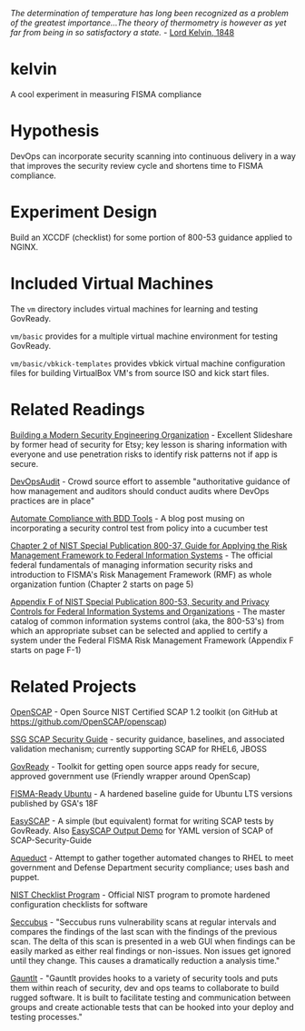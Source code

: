 _The determination of temperature has long been recognized as a problem of the greatest importance...The theory of thermometry is however as yet far from being in so satisfactory a state._ - [Lord Kelvin, 1848](http://zapatopi.net/kelvin/papers/on_an_absolute_thermometric_scale.html)

kelvin
======

A cool experiment in measuring FISMA compliance

# Hypothesis
DevOps can incorporate security scanning into continuous delivery in a way that improves the security review cycle and shortens time to FISMA compliance.

# Experiment Design
Build an XCCDF (checklist) for some portion of 800-53 guidance applied to NGINX.

# Included Virtual Machines
The `vm` directory includes virtual machines for learning and testing GovReady. 

`vm/basic` provides for a multiple virtual machine environment for testing GovReady. 

`vm/basic/vbkick-templates` provides vbkick virtual machine configuration files for building VirtualBox VM's from source ISO and kick start files.

# Related Readings
[Building a Modern Security Engineering Organization](http://www.slideshare.net/zanelackey/building-a-modern-security-engineering-organization) - Excellent Slideshare by former head of security for Etsy; key lesson is sharing information with everyone and use penetration risks to identify risk patterns not if app is secure.

[DevOpsAudit](http://bit.ly/DevOpsAudit) - Crowd source effort to assemble "authoritative guidance of how management and auditors should conduct audits where DevOps practices are in place"

[Automate Compliance with BDD Tools](http://www.conjur.net/blog/2014/06/30/automate-compliance-with-bdd-tools.html) - A blog post musing on incorporating a security control test from policy into a cucumber test

[Chapter 2 of NIST Special Publication 800-37, Guide for Applying the Risk Management Framework to Federal Information Systems](http://www.nist.gov/customcf/get_pdf.cfm?pub_id=904985) - The official federal fundamentals of managing information security risks and introduction to FISMA's Risk Management Framework (RMF) as whole organization funtion (Chapter 2 starts on page 5)

[Appendix F of  NIST Special Publication 800-53, Security and Privacy Controls for Federal Information Systems and Organizations](http://nvlpubs.nist.gov/nistpubs/SpecialPublications/NIST.SP.800-53r4.pdf) - The master catalog of common information systems control (aka, the 800-53's) from which an appropriate subset can be selected and applied to certify a system under the Federal FISMA Risk Management Framework (Appendix F starts on page F-1)


# Related Projects
[OpenSCAP](https://github.com/GovReady/easyscap-output-demo) - Open Source NIST Certified SCAP 1.2 toolkit (on GitHub at https://github.com/OpenSCAP/openscap)

[SSG SCAP Security Guide](https://fedorahosted.org/scap-security-guide/) - security guidance, baselines, and associated validation mechanism; currently supporting SCAP for RHEL6, JBOSS

[GovReady](https://github.com/GovReady/govready) - Toolkit for getting open source apps ready for secure, approved government use (Friendly wrapper around OpenScap)

[FISMA-Ready Ubuntu](https://github.com/fisma-ready/ubuntu-lts) - A hardened baseline guide for Ubuntu LTS versions published by GSA's 18F

[EasySCAP](https://github.com/GovReady/easyscap) - A simple (but equivalent) format for writing SCAP tests by GovReady. Also [EasySCAP Output Demo](https://github.com/GovReady/easyscap-output-demo) for YAML version of SCAP of SCAP-Security-Guide

[Aqueduct](https://fedorahosted.org/aqueduct/) - Attempt to gather together automated changes to RHEL to meet government and Defense Department security compliance; uses bash and puppet.

[NIST Checklist Program](http://checklists.nist.gov) - Official NIST program to promote hardened configuration checklists for software

[Seccubus](http://www.seccubus.com) - "Seccubus runs vulnerability scans at regular intervals and compares the findings of the last scan with the findings of the previous scan. The delta of this scan is presented in a web GUI when findings can be easily marked as either real findings or non-issues. Non issues get ignored until they change. This causes a dramatically reduction a analysis time."

[Gauntlt](http://gauntlt.org) - "Gauntlt provides hooks to a variety of security tools and puts them within reach of security, dev and ops teams to collaborate to build rugged software. It is built to facilitate testing and communication between groups and create actionable tests that can be hooked into your deploy and testing processes."
